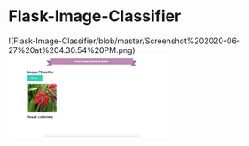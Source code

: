 # Flask-Image-Classifier
!(Flask-Image-Classifier/blob/master/Screenshot%202020-06-27%20at%204.30.54%20PM.png)
<img align="center" src="Screenshot%202020-06-27%20at%204.30.54%20PM.png" width="300" /> 
